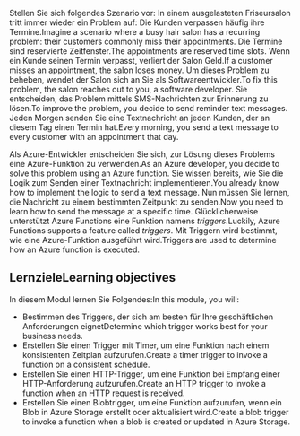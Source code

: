 <span data-ttu-id="96f32-101">Stellen Sie sich folgendes Szenario vor: In einem ausgelasteten Friseursalon tritt immer wieder ein Problem auf: Die Kunden verpassen häufig ihre Termine.</span><span class="sxs-lookup"><span data-stu-id="96f32-101">Imagine a scenario where a busy hair salon has a recurring problem: their customers commonly miss their appointments.</span></span> <span data-ttu-id="96f32-102">Die Termine sind reservierte Zeitfenster.</span><span class="sxs-lookup"><span data-stu-id="96f32-102">The appointments are reserved time slots.</span></span> <span data-ttu-id="96f32-103">Wenn ein Kunde seinen Termin verpasst, verliert der Salon Geld.</span><span class="sxs-lookup"><span data-stu-id="96f32-103">If a customer misses an appointment, the salon loses money.</span></span> <span data-ttu-id="96f32-104">Um dieses Problem zu beheben, wendet der Salon sich an Sie als Softwareentwickler.</span><span class="sxs-lookup"><span data-stu-id="96f32-104">To fix this problem, the salon reaches out to you, a software developer.</span></span> <span data-ttu-id="96f32-105">Sie entscheiden, das Problem mittels SMS-Nachrichten zur Erinnerung zu lösen.</span><span class="sxs-lookup"><span data-stu-id="96f32-105">To improve the problem, you decide to send reminder text messages.</span></span> <span data-ttu-id="96f32-106">Jeden Morgen senden Sie eine Textnachricht an jeden Kunden, der an diesem Tag einen Termin hat.</span><span class="sxs-lookup"><span data-stu-id="96f32-106">Every morning, you send a text message to every customer with an appointment that day.</span></span>

<span data-ttu-id="96f32-107">Als Azure-Entwickler entscheiden Sie sich, zur Lösung dieses Problems eine Azure-Funktion zu verwenden.</span><span class="sxs-lookup"><span data-stu-id="96f32-107">As an Azure developer, you decide to solve this problem using an Azure function.</span></span> <span data-ttu-id="96f32-108">Sie wissen bereits, wie Sie die Logik zum Senden einer Textnachricht implementieren.</span><span class="sxs-lookup"><span data-stu-id="96f32-108">You already know how to implement the logic to send a text message.</span></span> <span data-ttu-id="96f32-109">Nun müssen Sie lernen, die Nachricht zu einem bestimmten Zeitpunkt zu senden.</span><span class="sxs-lookup"><span data-stu-id="96f32-109">Now you need to learn how to send the message at a specific time.</span></span> <span data-ttu-id="96f32-110">Glücklicherweise unterstützt Azure Functions eine Funktion namens _triggers_.</span><span class="sxs-lookup"><span data-stu-id="96f32-110">Luckily, Azure Functions supports a feature called _triggers_.</span></span> <span data-ttu-id="96f32-111">Mit Triggern wird bestimmt, wie eine Azure-Funktion ausgeführt wird.</span><span class="sxs-lookup"><span data-stu-id="96f32-111">Triggers are used to determine how an Azure function is executed.</span></span>

## <a name="learning-objectives"></a><span data-ttu-id="96f32-112">Lernziele</span><span class="sxs-lookup"><span data-stu-id="96f32-112">Learning objectives</span></span>
<span data-ttu-id="96f32-113">In diesem Modul lernen Sie Folgendes:</span><span class="sxs-lookup"><span data-stu-id="96f32-113">In this module, you will:</span></span>

- <span data-ttu-id="96f32-114">Bestimmen des Triggers, der sich am besten für Ihre geschäftlichen Anforderungen eignet</span><span class="sxs-lookup"><span data-stu-id="96f32-114">Determine which trigger works best for your business needs.</span></span>
- <span data-ttu-id="96f32-115">Erstellen Sie einen Trigger mit Timer, um eine Funktion nach einem konsistenten Zeitplan aufzurufen.</span><span class="sxs-lookup"><span data-stu-id="96f32-115">Create a timer trigger to invoke a function on a consistent schedule.</span></span>
- <span data-ttu-id="96f32-116">Erstellen Sie einen HTTP-Trigger, um eine Funktion bei Empfang einer HTTP-Anforderung aufzurufen.</span><span class="sxs-lookup"><span data-stu-id="96f32-116">Create an HTTP trigger to invoke a function when an HTTP request is received.</span></span>
- <span data-ttu-id="96f32-117">Erstellen Sie einen Blobtrigger, um eine Funktion aufzurufen, wenn ein Blob in Azure Storage erstellt oder aktualisiert wird.</span><span class="sxs-lookup"><span data-stu-id="96f32-117">Create a blob trigger to invoke a function when a blob is created or updated in Azure Storage.</span></span>
